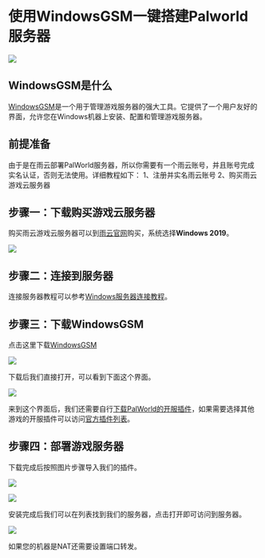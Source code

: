 # 使用WindowsGSM一键搭建Palworld服务器

![](https://cn-sy1.rains3.com/rainyun-assets/pic/2024/03/20240314160034_2ea6e9edf6e1730892e4cc5aa79f76a4.png)

## WindowsGSM是什么

[WindowsGSM](https://windowsgsm.com/)是一个用于管理游戏服务器的强大工具。它提供了一个用户友好的界面，允许您在Windows机器上安装、配置和管理游戏服务器。

## 前提准备
由于是在雨云部署PalWorld服务器，所以你需要有一个雨云账号，并且账号完成实名认证，否则无法使用。详细教程如下：
1、注册并实名雨云账号
2、购买雨云游戏云服务器

## 步骤一：下载购买游戏云服务器

购买雨云游戏云服务器可以到[雨云官网](https://app.rainyun.com/apps/rgs/buy)购买，系统选择**Windows 2019**。

![](https://cn-sy1.rains3.com/rainyun-assets/pic/2024/03/20240312171425_d47c44b0a7e7da886987e7a9bcb68c29.png)

## 步骤二：连接到服务器

连接服务器教程可以参考[Windows服务器连接教程](/docs/rgs/connect#连接到windows服务器)。

## 步骤三：下载WindowsGSM

点击这里下载[WindowsGSM](https://windowsgsm.com/products/windowsgsm-desktop)

![](https://cn-sy1.rains3.com/rainyun-assets/pic/2024/03/20240314165344_db4fde8d05cd048562942615b0fbe124.png)

下载后我们直接打开，可以看到下面这个界面。

![](https://cn-sy1.rains3.com/rainyun-assets/pic/2024/03/20240318144520_f9ac82ec0f7f90f29181560c12724c1e.png)

来到这个界面后，我们还需要自行[下载PalWorld的开服插件](https://github.com/ohmcodes/WindowsGSM.Palworld/releases/tag/1.1.1)，如果需要选择其他游戏的开服插件可以访问[官方插件列表](https://windowsgsm.com/products/windowsgsm-plugins)。


## 步骤四：部署游戏服务器

下载完成后按照图片步骤导入我们的插件。

![](https://cn-sy1.rains3.com/rainyun-assets/pic/2024/03/20240318145153_5b8d4082dc0db617a6d4a010c9f7e2e2.png)

![](https://cn-sy1.rains3.com/rainyun-assets/pic/2024/03/20240318150711_fe3d03817b9309895775bfb7fd2ec6b6.png)

安装完成后我们可以在列表找到我们的服务器，点击打开即可访问到服务器。

![](https://cn-sy1.rains3.com/rainyun-assets/pic/2024/03/20240318152029_f358bdcdcfcff6f011b122393892aecc.png)

如果您的机器是NAT还需要设置端口转发。